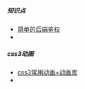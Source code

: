 ##### 知识点

* [简单的后端鉴权](https://bengbu-yuezhang.github.io/2018/05/19/Authentication)
* 





##### css3动画

* [css3常用动画+动画库](https://www.cnblogs.com/starof/p/4968769.html)
* 